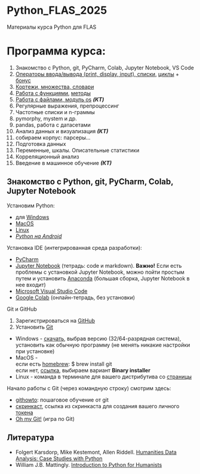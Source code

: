 # Python_FLAS_2025
Материалы курса Python для FLAS

# Программа курса: 
1. Знакомство с Python, git, PyCharm, Colab, Jupyter Notebook, VS Code
2. [Операторы ввода/вывода (print, display, input), списки](https://github.com/AnnSenina/Python_FLAS_2025/blob/main/notebooks/Python_1_Intro.ipynb), [циклы](https://github.com/AnnSenina/Python_FLAS_2025/blob/main/notebooks/Python_2_if%2C_while%2C_for.ipynb) + [бонус](https://github.com/AnnSenina/Python_FLAS_2025/blob/main/notebooks/%D0%91%D0%BE%D1%82%D1%8B_HomoDigitus.ipynb)
3. [Кортежи, множества, словари](https://github.com/AnnSenina/Python_FLAS_2025/blob/main/notebooks/Python_3_tuple%2C_set%2C_dict.ipynb)
4. [Работа с функциями](https://github.com/AnnSenina/Python_FLAS_2025/blob/main/notebooks/Python_4_Function.ipynb), [методы](https://github.com/AnnSenina/Python_FLAS_2025/blob/main/notebooks/Python_5_%D0%A8%D0%BF%D0%B0%D1%80%D0%B3%D0%B0%D0%BB%D0%BA%D0%B0_%D0%BF%D0%BE_%D0%BC%D0%B5%D1%82%D0%BE%D0%B4%D0%B0%D0%BC.ipynb)
5. [Работа с файлами, модуль os](https://github.com/AnnSenina/Python_FLAS_2025/blob/main/notebooks/Python_6_os%2C_files.ipynb) ***(КТ)***
6. Регулярные выражения, препроцессинг
7. Частотные списки и n-граммы
8. pymorphy, mystem и др.
9. pandas, работа с датасетами
10. Анализ данных и визуализация ***(КТ)***
11. собираем корпус: парсеры...
12. Подготовка данных
13. Переменные, шкалы. Описательные статистики
14. Корреляционный анализ
15. Введение в машинное обучение ***(КТ)***

## Знакомство с Python, git, PyCharm, Colab, Jupyter Notebook 
Установим Python:

- для [Windows](https://www.python.org/downloads/windows/)
- [MacOS](https://www.python.org/downloads/macos/)
- [Linux](https://www.python.org/downloads/source/)
- *[Python на Android](https://pythonru.com/baza-znanij/python-na-android)*

Установка IDE (интегрированная среда разработки):
- [PyCharm](www.jetbrains.com/pycharm/download/)
- [Jupyter Notebook](https://jupyter.org/install) (тетрадь: code и markdown). **Важно!** Если есть проблемы с установкой Jupyter Notebook, можно пойти простым путем и установить [Anaconda](https://www.anaconda.com/download#downloads) (большая сборка, Jupyter Notebook в нее входит)
- [Microsoft Visual Studio Code](https://code.visualstudio.com/download)
- [Google Colab](https://colab.research.google.com) (онлайн-тетрадь, без установки)

Git и GitHub
1. Зарегистрироваться на [GitHub](https://github.com)
2. Установить [Git](https://git-scm.com/downloads)

- Windows - [скачать](https://git-scm.com/download/win), выбрав версию (32/64-разрядная система), установить как обычную программу (не менять никакие настройки при установке)  
- MacOS -  
если есть [homebrew](https://brew.sh): $ brew install git  
если нет, [ссылка](https://git-scm.com/download/mac), выбираем вариант **Binary installer**  
- Linux - команда в терминале для вашего дистрибутива со [страницы](https://git-scm.com/download/linux)  

Начало работы с Git (через командную строку) смотрим здесь:
- [githowto](https://githowto.com/ru): пошаговое обучение от git
- [скринкаст](https://youtu.be/piq5dSX7hL0), ссылка из скринкаста для создания вашего личного [токена](https://github.com/settings/tokens/new)
- [Oh my Git!](https://ohmygit.org/) (игра по Git)

## Литература
- Folgert Karsdorp, Mike Kestemont, Allen Riddell. [Humanities Data Analysis: Case Studies with Python](https://www.humanitiesdataanalysis.org/index.html)
- William J.B. Mattingly. [Introduction to Python for Humanists](http://python-textbook.pythonhumanities.com/intro.html)
